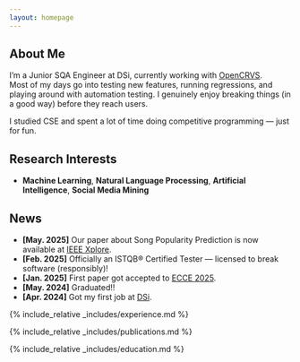 ```yaml
---
layout: homepage
---
```


## About Me

I’m a Junior SQA Engineer at DSi, currently working with [OpenCRVS](https://www.opencrvs.org/).  
Most of my days go into testing new features, running regressions, and playing around with automation testing. 
I genuinely enjoy breaking things (in a good way) before they reach users.

I studied CSE and spent a lot of time doing competitive programming — just for fun.    

## Research Interests

- **Machine Learning**, **Natural Language Processing**, **Artificial Intelligence**, **Social Media Mining**

## News

- **[May. 2025]**   Our paper about Song Popularity Prediction is now available at [IEEE Xplore](https://ieeexplore.ieee.org/document/11013466).
- **[Feb. 2025]**   Officially an ISTQB® Certified Tester — licensed to break software (responsibly)!
- **[Jan. 2025]**   First paper got accepted to [ECCE 2025](https://ecce2025.cuet.ac.bd/).
- **[May. 2024]**   Graduated!!
- **[Apr. 2024]**   Got my first job at [DSi](https://www.dsinnovators.com/).

{% include_relative _includes/experience.md %}

{% include_relative _includes/publications.md %}

{% include_relative _includes/education.md %}

